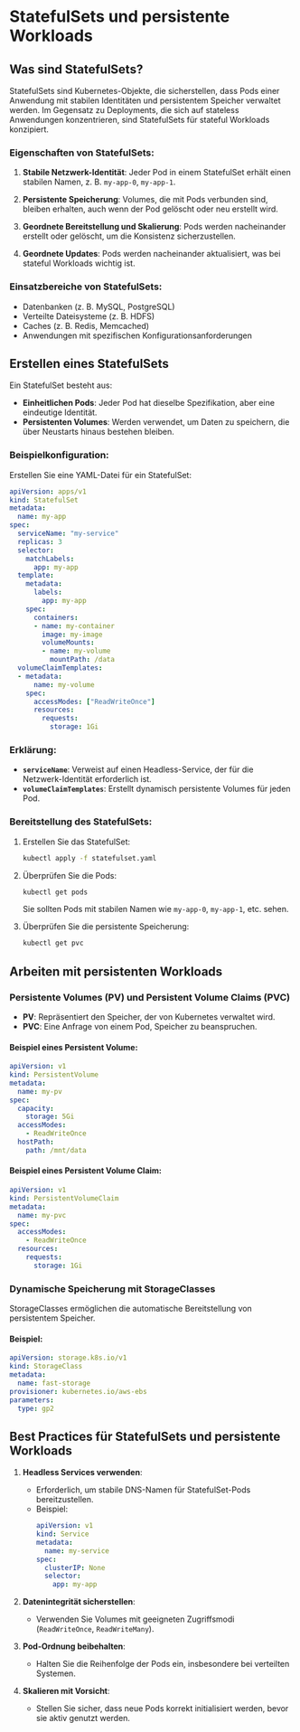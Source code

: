 
# StatefulSets und persistente Workloads
## Was sind StatefulSets?

StatefulSets sind Kubernetes-Objekte, die sicherstellen, dass Pods einer Anwendung mit stabilen Identitäten und persistentem Speicher verwaltet werden. Im Gegensatz zu Deployments, die sich auf stateless Anwendungen konzentrieren, sind StatefulSets für stateful Workloads konzipiert.

### Eigenschaften von StatefulSets:
1. **Stabile Netzwerk-Identität**:
   Jeder Pod in einem StatefulSet erhält einen stabilen Namen, z. B. `my-app-0`, `my-app-1`.

2. **Persistente Speicherung**:
   Volumes, die mit Pods verbunden sind, bleiben erhalten, auch wenn der Pod gelöscht oder neu erstellt wird.

3. **Geordnete Bereitstellung und Skalierung**:
   Pods werden nacheinander erstellt oder gelöscht, um die Konsistenz sicherzustellen.

4. **Geordnete Updates**:
   Pods werden nacheinander aktualisiert, was bei stateful Workloads wichtig ist.

### Einsatzbereiche von StatefulSets:
- Datenbanken (z. B. MySQL, PostgreSQL)
- Verteilte Dateisysteme (z. B. HDFS)
- Caches (z. B. Redis, Memcached)
- Anwendungen mit spezifischen Konfigurationsanforderungen

## Erstellen eines StatefulSets

Ein StatefulSet besteht aus:
- **Einheitlichen Pods**: Jeder Pod hat dieselbe Spezifikation, aber eine eindeutige Identität.
- **Persistenten Volumes**: Werden verwendet, um Daten zu speichern, die über Neustarts hinaus bestehen bleiben.

### Beispielkonfiguration:
Erstellen Sie eine YAML-Datei für ein StatefulSet:
```yaml
apiVersion: apps/v1
kind: StatefulSet
metadata:
  name: my-app
spec:
  serviceName: "my-service"
  replicas: 3
  selector:
    matchLabels:
      app: my-app
  template:
    metadata:
      labels:
        app: my-app
    spec:
      containers:
      - name: my-container
        image: my-image
        volumeMounts:
        - name: my-volume
          mountPath: /data
  volumeClaimTemplates:
  - metadata:
      name: my-volume
    spec:
      accessModes: ["ReadWriteOnce"]
      resources:
        requests:
          storage: 1Gi
```

### Erklärung:
- **`serviceName`**: Verweist auf einen Headless-Service, der für die Netzwerk-Identität erforderlich ist.
- **`volumeClaimTemplates`**: Erstellt dynamisch persistente Volumes für jeden Pod.

### Bereitstellung des StatefulSets:
1. Erstellen Sie das StatefulSet:
   ```bash
   kubectl apply -f statefulset.yaml
   ```
2. Überprüfen Sie die Pods:
   ```bash
   kubectl get pods
   ```
   Sie sollten Pods mit stabilen Namen wie `my-app-0`, `my-app-1`, etc. sehen.

3. Überprüfen Sie die persistente Speicherung:
   ```bash
   kubectl get pvc
   ```

## Arbeiten mit persistenten Workloads

### Persistente Volumes (PV) und Persistent Volume Claims (PVC)
- **PV**: Repräsentiert den Speicher, der von Kubernetes verwaltet wird.
- **PVC**: Eine Anfrage von einem Pod, Speicher zu beanspruchen.

#### Beispiel eines Persistent Volume:
```yaml
apiVersion: v1
kind: PersistentVolume
metadata:
  name: my-pv
spec:
  capacity:
    storage: 5Gi
  accessModes:
    - ReadWriteOnce
  hostPath:
    path: /mnt/data
```

#### Beispiel eines Persistent Volume Claim:
```yaml
apiVersion: v1
kind: PersistentVolumeClaim
metadata:
  name: my-pvc
spec:
  accessModes:
    - ReadWriteOnce
  resources:
    requests:
      storage: 1Gi
```

### Dynamische Speicherung mit StorageClasses
StorageClasses ermöglichen die automatische Bereitstellung von persistentem Speicher.
#### Beispiel:
```yaml
apiVersion: storage.k8s.io/v1
kind: StorageClass
metadata:
  name: fast-storage
provisioner: kubernetes.io/aws-ebs
parameters:
  type: gp2
```

## Best Practices für StatefulSets und persistente Workloads

1. **Headless Services verwenden**:
   - Erforderlich, um stabile DNS-Namen für StatefulSet-Pods bereitzustellen.
   - Beispiel:
     ```yaml
     apiVersion: v1
     kind: Service
     metadata:
       name: my-service
     spec:
       clusterIP: None
       selector:
         app: my-app
     ```

2. **Datenintegrität sicherstellen**:
   - Verwenden Sie Volumes mit geeigneten Zugriffsmodi (`ReadWriteOnce`, `ReadWriteMany`).

3. **Pod-Ordnung beibehalten**:
   - Halten Sie die Reihenfolge der Pods ein, insbesondere bei verteilten Systemen.

4. **Skalieren mit Vorsicht**:
   - Stellen Sie sicher, dass neue Pods korrekt initialisiert werden, bevor sie aktiv genutzt werden.
